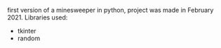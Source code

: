 first version of a minesweeper in python, project was made in February 2021.
Libraries used:

- tkinter
- random
